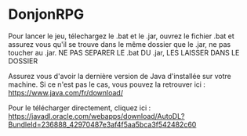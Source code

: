 # DonjonRPG
Pour lancer le jeu, télechargez le .bat et le .jar, 
ouvrez le fichier .bat et assurez vous qu'il se trouve dans 
le même dossier que le .jar, ne pas toucher au .jar.
NE PAS SEPARER LE .bat DU .jar, LES LAISSER DANS LE DOSSIER

Assurez vous d'avoir la dernière version de Java d'installée sur votre
machine. Si ce n'est pas le cas, vous pouvez la retrouver ici :
https://www.java.com/fr/download/

Pour le télécharger directement, cliquez ici :
https://javadl.oracle.com/webapps/download/AutoDL?BundleId=236888_42970487e3af4f5aa5bca3f542482c60
